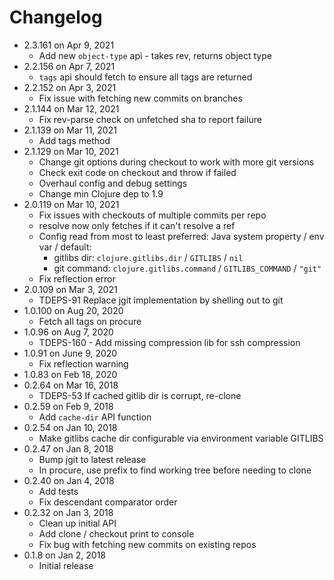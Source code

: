 Changelog
===========

* 2.3.161 on Apr 9, 2021
  * Add new `object-type` api - takes rev, returns object type
* 2.2.156 on Apr 7, 2021
  * `tags` api should fetch to ensure all tags are returned
* 2.2.152 on Apr 3, 2021
  * Fix issue with fetching new commits on branches
* 2.1.144 on Mar 12, 2021
  * Fix rev-parse check on unfetched sha to report failure
* 2.1.139 on Mar 11, 2021
  * Add tags method
* 2.1.129 on Mar 10, 2021
  * Change git options during checkout to work with more git versions
  * Check exit code on checkout and throw if failed
  * Overhaul config and debug settings
  * Change min Clojure dep to 1.9
* 2.0.119 on Mar 10, 2021
  * Fix issues with checkouts of multiple commits per repo
  * resolve now only fetches if it can't resolve a ref
  * Config read from most to least preferred: Java system property / env var / default:
    * gitlibs dir: `clojure.gitlibs.dir` / `GITLIBS` / `nil`
    * git command: `clojure.gitlibs.command` / `GITLIBS_COMMAND` / `"git"`
  * Fix reflection error
* 2.0.109 on Mar 3, 2021
  * TDEPS-91 Replace jgit implementation by shelling out to git
* 1.0.100 on Aug 20, 2020
  * Fetch all tags on procure
* 1.0.96 on Aug 7, 2020
  * TDEPS-160 - Add missing compression lib for ssh compression
* 1.0.91 on June 9, 2020
  * Fix reflection warning
* 1.0.83 on Feb 18, 2020
* 0.2.64 on Mar 16, 2018
  * TDEPS-53 If cached gitlib dir is corrupt, re-clone
* 0.2.59 on Feb 9, 2018
  * Add `cache-dir` API function
* 0.2.54 on Jan 10, 2018
  * Make gitlibs cache dir configurable via environment variable GITLIBS
* 0.2.47 on Jan 8, 2018 
  * Bump jgit to latest release
  * In procure, use prefix to find working tree before needing to clone
* 0.2.40 on Jan 4, 2018
  * Add tests
  * Fix descendant comparator order
* 0.2.32 on Jan 3, 2018
  * Clean up initial API
  * Add clone / checkout print to console
  * Fix bug with fetching new commits on existing repos
* 0.1.8 on Jan 2, 2018
  * Initial release

